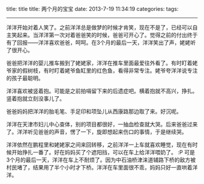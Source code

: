 


title: title
title: 两个月的宝宝
date: 2013-7-19 11:34:19
categories:
tags: 

---


洋洋开始对着人笑了。之前洋洋总是做梦的时候才肯笑，现在不是了，已经可以自主笑起来。当洋洋第一次对着爸爸笑的时候，爸爸可开心了。觉得之前的付出终于有了回报——洋洋喜欢爸爸，呵呵。在3个月的最后一天，洋洋笑出了声，姥姥听了很开心。

爸爸把洋洋的婴儿推车搬到了姥姥家，洋洋在推车里面最爱往外看了。有时盯着姥爷家的假树枝，有时盯着姥爷鱼缸里的红色鱼，看得非常专注。姥爷夸洋洋说专注的孩子最聪明。

洋洋喜欢被竖着抱。可能是之前拍嗝留下来的后遗症吧。横着抱就不高兴，挣扎。竖着抱就立刻没事儿了。

爸爸妈妈把洋洋的胎毛笔、手足印和项坠儿从西康路那边取了来。好沉呢。

洋洋在天津市妇儿中心查体，别的项目都很好，一抽血检查就大哭。后来爸爸过来了。洋洋听见爸爸的声音，愣了一下，旋即想起来伤口的事情，于是继续哭。

洋洋依然在鹏程里和姥姥家之间来回转移，之前洋洋一上车就喜欢睡觉，现在有时候开始挣扎一番了。好在妈妈买了个遮阳挡，可以在车上给洋洋喂奶了。 :P 可是3个月的最后一天，洋洋在车上不耐烦了。因为中石油桥津涞道辅路下桥的敌方被村民堵了，结果用了半个小时才下桥。洋洋在车里面很不乖，妈妈只好一直哄着洋洋。